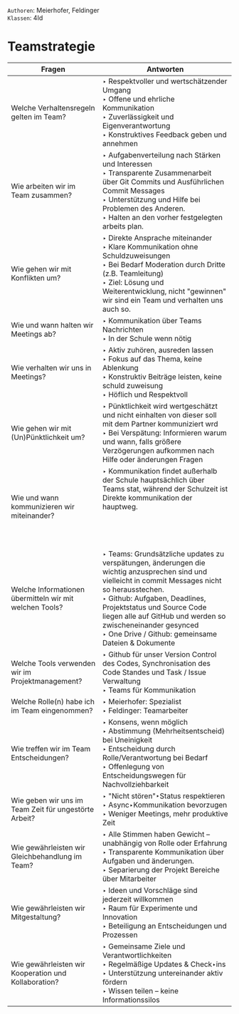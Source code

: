 `Authoren`: Meierhofer, Feldinger   
`Klassen`: 4Id

# Teamstrategie

| **Fragen**                                              | **Antworten**                                                                                                                                                                                                                                                                                                                                    |
|---------------------------------------------------------|--------------------------------------------------------------------------------------------------------------------------------------------------------------------------------------------------------------------------------------------------------------------------------------------------------------------------------------------------|
| Welche Verhaltensregeln gelten im Team?                 | ‣ Respektvoller und wertschätzender Umgang  <br> ‣ Offene und ehrliche Kommunikation  <br> ‣ Zuverlässigkeit und Eigenverantwortung  <br> ‣ Konstruktives Feedback geben und annehmen                                                                                                                                                            |
| Wie arbeiten wir im Team zusammen?                      | ‣ Aufgabenverteilung nach Stärken und Interessen  <br> ‣ Transparente Zusammenarbeit über Git Commits und Ausführlichen Commit Messages  <br> ‣ Unterstützung und Hilfe bei Problemen des Anderen.  <br> ‣ Halten an den vorher festgelegten arbeits plan.                                                                                       |
| Wie gehen wir mit Konflikten um?                        | ‣ Direkte Ansprache miteinander <br> ‣ Klare Kommunikation ohne Schuldzuweisungen  <br> ‣ Bei Bedarf Moderation durch Dritte (z.B. Teamleitung)  <br> ‣ Ziel: Lösung und Weiterentwicklung, nicht "gewinnen"  wir sind ein Team und verhalten uns auch so.                                                                                       |
| Wie und wann halten wir Meetings ab?                    | ‣ Kommunikation über Teams Nachrichten  <br> ‣ In der Schule wenn nötig                                                                                                                                                                                                                                                                          |
| Wie verhalten wir uns in Meetings?                      | ‣ Aktiv zuhören, ausreden lassen  <br> ‣ Fokus auf das Thema, keine Ablenkung  <br> ‣ Konstruktiv Beiträge leisten, keine schuld zuweisung  <br> ‣ Höflich und Respektvoll                                                                                                                                                                       |
| Wie gehen wir mit (Un)Pünktlichkeit um?                 | ‣ Pünktlichkeit wird wertgeschätzt und nicht einhalten von dieser soll mit dem Partner kommuniziert wrd  <br> ‣ Bei Verspätung: Informieren warum und wann, falls größere Verzögerungen aufkommen nach Hilfe oder änderungen Fragen                                                                                                              |
| Wie und wann kommunizieren wir miteinander?             | ‣ Kommunikation findet außerhalb der Schule hauptsächlich über Teams stat, während der Schulzeit ist Direkte kommunikation der hauptweg. <br> <br> <br>     <br> <br>                                                                                                                                                                            |
| Welche Informationen übermitteln wir mit welchen Tools? | ‣ Teams: Grundsätzliche updates zu verspätungen, änderungen die wichtig anzusprechen sind und vielleicht in commit Messages nicht so herausstechen.  <br> ‣ Github: Aufgaben, Deadlines, Projektstatus und Source Code liegen alle auf GitHub und werden so zwischeneinander gesynced  <br> ‣ One Drive / Github: gemeinsame Dateien & Dokumente |
| Welche Tools verwenden wir im Projektmanagement?        | ‣ Github für unser Version Control des Codes, Synchronisation des Code Standes und Task / Issue Verwaltung <br> ‣ Teams für Kommunikation                                                                                                                                                                                                        |
| Welche Rolle(n) habe ich im Team eingenommen?           | ‣ Meierhofer: Spezialist <br> ‣ Feldinger:   Teamarbeiter                                                                                                                                                                                                                                                                                        |
| Wie treffen wir im Team Entscheidungen?                 | ‣ Konsens, wenn möglich  <br> ‣ Abstimmung (Mehrheitsentscheid) bei Uneinigkeit  <br> ‣ Entscheidung durch Rolle/Verantwortung bei Bedarf  <br> ‣ Offenlegung von Entscheidungswegen für Nachvollziehbarkeit                                                                                                                                     |
| Wie geben wir uns im Team Zeit für ungestörte Arbeit?   | ‣ "Nicht stören"‣Status respektieren  <br> ‣ Async‣Kommunikation bevorzugen  <br> ‣ Weniger Meetings, mehr produktive Zeit <br>                                                                                                                                                                                                                  |
| Wie gewährleisten wir Gleichbehandlung im Team?         | ‣ Alle Stimmen haben Gewicht – unabhängig von Rolle oder Erfahrung <br> ‣ Transparente Kommunikation über Aufgaben und änderungen. <br> ‣ Separierung der Projekt Bereiche über Mitarbeiter                                                                                                                                                      |
| Wie gewährleisten wir Mitgestaltung?                    | ‣ Ideen und Vorschläge sind jederzeit willkommen  <br> ‣ Raum für Experimente und Innovation  <br> ‣ Beteiligung an Entscheidungen und Prozessen                                                                                                                                                                                                 |
| Wie gewährleisten wir Kooperation und Kollaboration?    | ‣ Gemeinsame Ziele und Verantwortlichkeiten  <br> ‣ Regelmäßige Updates & Check‣ins  <br> ‣ Unterstützung untereinander aktiv fördern  <br> ‣ Wissen teilen – keine Informationssilos                                                                                                                                                            |

